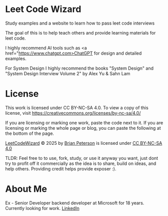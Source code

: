 # Leet Code Wizard
Study examples and a website to learn how to pass leet code interviews

The goal of this is to help teach others and provide learning materials for leet code.   

I highly recommend AI tools such as <a href="https://www.chatgpt.com>ChatGPT</a> for design and detailed examples.   

For System Design I highly recommend the books "System Design" and "System Design Interview Volume 2" by Alex Yu & Sahn Lam


# License
This work is licensed under CC BY-NC-SA 4.0.
To view a copy of this license, visit https://creativecommons.org/licenses/by-nc-sa/4.0/

If you are licensing or marking one work, paste the code next to it. If you are licensing or marking the whole page or blog, you can paste the following at the bottom of the page. 

<a href="https://github.com/goomyman/leetcodewizard">LeetCodeWizard</a> © 2025 by <a href="https://www.linkedin.com/in/brian-peterson-a1bb197/">Brian Peterson</a> is licensed under <a href="https://creativecommons.org/licenses/by-nc-sa/4.0/">CC BY-NC-SA 4.0</a><img src="https://mirrors.creativecommons.org/presskit/icons/cc.svg" alt="" style="max-width: 1em;max-height:1em;margin-left: .2em;"><img src="https://mirrors.creativecommons.org/presskit/icons/by.svg" alt="" style="max-width: 1em;max-height:1em;margin-left: .2em;"><img src="https://mirrors.creativecommons.org/presskit/icons/nc.svg" alt="" style="max-width: 1em;max-height:1em;margin-left: .2em;"><img src="https://mirrors.creativecommons.org/presskit/icons/sa.svg" alt="" style="max-width: 1em;max-height:1em;margin-left: .2em;">

TLDR:  Feel free to to use, fork, study, or use it anyway you want,  just dont try to profit off it commercially as the idea is to share, build on ideas, and help others.  Providing credit helps provide exposer :).   

# About Me
Ex - Senior Developer backend developer at Microsoft for 18 years.  Currently looking for work.  <a href="https://www.linkedin.com/in/brian-peterson-a1bb197/">LinkedIn</a>

